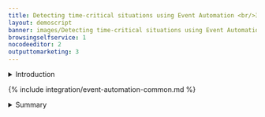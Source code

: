 ```yaml
---
title: Detecting time-critical situations using Event Automation <br/>300-level live demo
layout: demoscript
banner: images/Detecting time-critical situations using Event Automation banner 300 Script 12-13-23.jpg
browsingselfservice: 1
nocodeeditor: 2
outputtomarketing: 3
---
```


<span id="top"></span>

<details markdown="1">

<summary>Introduction</summary>

Today we will see how Focus Corp, an online retailer, uses real-time data to capitalize on time-sensitive revenue opportunities.

Focus Corp has a goal of driving more revenue from its first-time customers. The marketing team wants to send a high-value promotion to first-time customers immediately after those customers place a large initial order.

Focus Corp's integration team use IBM Event Automation to expose event streams they believe will be useful to other teams in the company. They publish documentation of the event streams to an Event Catalog that allows non-technical consumers, like the marketing team, to discover and subscribe to the streams. The marketing team will use these event streams to precisely identify when, and to which customers, to send its highest-value promotional offers.

Let’s get started!

(Demo intro slides <a href="https://ibm.box.com/s/quzwd2gvn7zbo9oo19xi1o05gtdlvmwj" target="_blank" rel="noreferrer">here</a>)

(Printer-ready PDF of demo script <a href="https://ibm.box.com/s/jsz9v4mva1jdz7gg1fls3xk4rhgiezvh" target="_blank" rel="noreferrer">here</a>)

<br/><br/>

</details>

<p/>

{% include integration/event-automation-common.md %}

<details markdown="1">

<summary>Summary</summary>

In this demo we showed how Focus Corp used IBM Event Automation to capitalize on time-sensitive revenue opportunities. Specifically, we saw the integration team publish event streams to an Event Catalog that allowed non-technical consumers, like the marketing team, to easily discover and subscribe to the streams. The marketing team then used these streams to build an event processing flow, using a no-code editor. The flow detects in real-time which customers should receive the highest value discounts. This has transformed how quickly the marketing team can create new features and frees them from needing to rely on the integration team for access to this valuable business data.

Thank you for attending today’s presentation.

**[Go to top](#place1)**

<br/><br/>

</details>